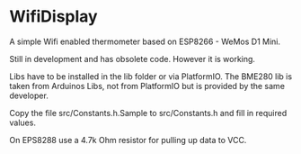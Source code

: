 # WifiDisplay

A simple Wifi enabled thermometer based on ESP8266 - WeMos D1 Mini.

Still in development and has obsolete code. However it is working.

Libs have to be installed in the lib folder or via PlatformIO. The BME280 lib is taken from Arduinos Libs, not from PlatformIO but is provided by the same developer.

Copy the file src/Constants.h.Sample to src/Constants.h and fill in required values.

On EPS8288 use a 4.7k Ohm resistor for pulling up data to VCC.

